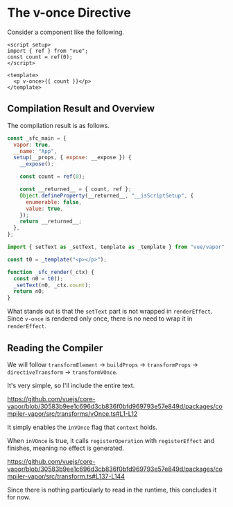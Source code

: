 # The v-once Directive

Consider a component like the following.

```vue
<script setup>
import { ref } from "vue";
const count = ref(0);
</script>

<template>
  <p v-once>{{ count }}</p>
</template>
```

## Compilation Result and Overview

The compilation result is as follows.

```js
const _sfc_main = {
  vapor: true,
  __name: "App",
  setup(__props, { expose: __expose }) {
    __expose();

    const count = ref(0);

    const __returned__ = { count, ref };
    Object.defineProperty(__returned__, "__isScriptSetup", {
      enumerable: false,
      value: true,
    });
    return __returned__;
  },
};

import { setText as _setText, template as _template } from "vue/vapor";

const t0 = _template("<p></p>");

function _sfc_render(_ctx) {
  const n0 = t0();
  _setText(n0, _ctx.count);
  return n0;
}
```

What stands out is that the `setText` part is not wrapped in `renderEffect`.\
Since `v-once` is rendered only once, there is no need to wrap it in `renderEffect`.

## Reading the Compiler

We will follow `transformElement` -> `buildProps` -> `transformProps` -> `directiveTransform` -> `transformVOnce`.

It's very simple, so I'll include the entire text.

https://github.com/vuejs/core-vapor/blob/30583b9ee1c696d3cb836f0bfd969793e57e849d/packages/compiler-vapor/src/transforms/vOnce.ts#L1-L12

It simply enables the `inVOnce` flag that `context` holds.

When `inVOnce` is true, it calls `registerOperation` with `registerEffect` and finishes, meaning no effect is generated.

https://github.com/vuejs/core-vapor/blob/30583b9ee1c696d3cb836f0bfd969793e57e849d/packages/compiler-vapor/src/transform.ts#L137-L144

Since there is nothing particularly to read in the runtime, this concludes it for now.
